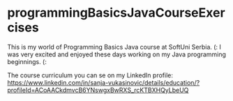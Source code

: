 # programmingBasicsJavaCourseExercises
This is my world of Programming Basics Java course at SoftUni Serbia. (: I was very excited and enjoyed these days working on my Java programming beginnings. (:  

The course curriculum you can se on my LinkedIn profile: 
https://www.linkedin.com/in/sanja-vukasinovic/details/education/?profileId=ACoAACkdmvcB6YNswgxBwRXS_rcKTBXHQyLbeUQ

